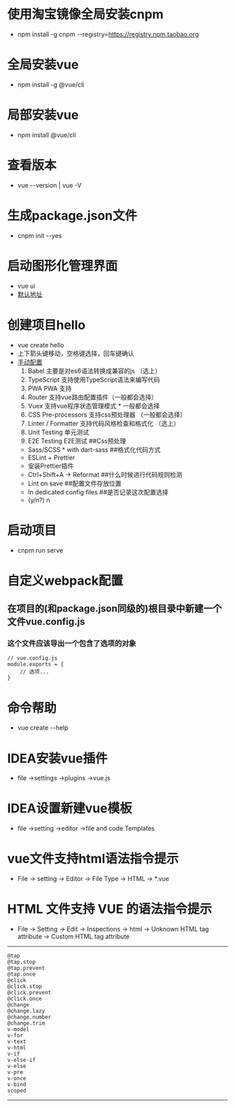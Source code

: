 # 使用淘宝镜像全局安装cnpm 
* npm install -g cnpm --registry=https://registry.npm.taobao.org

# 全局安装vue 
* npm install -g @vue/cli

# 局部安装vue 
* npm install @vue/cli

# 查看版本 
* vue --version | vue -V

# 生成package.json文件 
* cnpm init --yes

# 启动图形化管理界面 
* vue ui
* [默认地址](http://localhost:8000/)

# 创建项目hello 
* vue create hello 
* 上下箭头键移动，空格键选择，回车键确认
* [手动配置](images/manually_select_features.jpg)
    1. Babel 主要是对es6语法转换成兼容的js （选上）
    1. TypeScript 支持使用TypeScript语法来编写代码
    1. PWA PWA 支持
    1. Router 支持vue路由配置插件（一般都会选择）
    1. Vuex 支持vue程序状态管理模式 * 一般都会选择
    1. CSS Pre-processors 支持css预处理器 （一般都会选择）
    1. Linter / Formatter 支持代码风格检查和格式化 （选上）
    1. Unit Testing 单元测试
    1. E2E Testing E2E测试
    ##Css预处理
    * Sass/SCSS * with dart-sass
    ##格式化代码方式
    * ESLint + Prettier
    * 安装Prettier插件
    * Ctrl+Shift+A -> Reformat
    ##什么时候进行代码规则检测
    * Lint on save
    ##配置文件存放位置
    * In dedicated config files
    ##是否记录这次配置选择
    * (y/n?) n
# 启动项目 
* cnpm run serve
# 自定义webpack配置
## 在项目的(和package.json同级的)根目录中新建一个文件vue.config.js
### 这个文件应该导出一个包含了选项的对象
    // vue.config.js
    module.exports = {
        // 选项...
    }
        

# 命令帮助 
* vue create --help

# IDEA安装vue插件
* file ->settings ->plugins ->vue.js
# IDEA设置新建vue模板
* file ->setting ->editor ->file and code Templates
# vue文件支持html语法指令提示
* File -> setting -> Editor -> File Type -> HTML -> *.vue
# HTML 文件支持 VUE 的语法指令提示
* File -> Setting -> Edit -> Inspections -> html -> Unknown HTML tag attribute -> Custom HTML tag attribute
---------------------------------------------------------------
    @tap
    @tap.stop
    @tap.prevent
    @tap.once
    @click
    @click.stop
    @click.prevent
    @click.once
    @change
    @change.lazy
    @change.number
    @change.trim
    v-model
    v-for
    v-text
    v-html
    v-if
    v-else-if
    v-else
    v-pre
    v-once
    v-bind
    scoped
--------------------------------------------------------------- 










